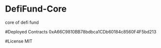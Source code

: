 # DefiFund-Core
core of defi fund

#Deployed Contracts
0xA66C9810BB78bdbca1CDb60184c8560F4F5bd213

#License
MIT
